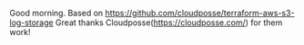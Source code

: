 Good morning.
Based on https://github.com/cloudposse/terraform-aws-s3-log-storage
Great thanks Cloudposse(https://cloudposse.com/) for them work!
